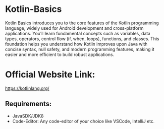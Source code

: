 # Kotlin-Basics

Kotlin Basics introduces you to the core features of the Kotlin programming language, widely used for Android development and cross-platform applications. You’ll learn fundamental concepts such as variables, data types, operators, control flow (if, when, loops), functions, and classes. This foundation helps you understand how Kotlin improves upon Java with concise syntax, null safety, and modern programming features, making it easier and more efficient to build robust applications.

# Official Website Link:

https://kotlinlang.org/

## Requirements:

- JavaSDK/JDK8
- Code-Editor: Any code-editor of your choice like VSCode, IntelliJ etc.